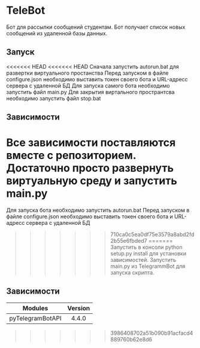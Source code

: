 # TeleBot
Бот для рассылки сообщений студентам.
Бот получает список новых сообщений из удаленной базы данных.

## Запуск
<<<<<<< HEAD
<<<<<<< HEAD
Сначала запустить autorun.bat для развертки виртуального простанства
Перед запуском в файле configure.json необходимо выставить токен своего бота и URL-адресс сервера с удаленной БД
Для запуска самого бота необходимо запустить файл main.py
Для закрытия виртального пространтсва необходимо запустить файл stop.bat

## Зависимости
Все зависимости поставляются вместе с репозиторием. Достаточно просто развернуть виртуальную среду и запустить main.py
=======
Для запуска бота необходимо запустить autorun.bat
Перед запуском в файле configure.json необходимо выставить токен своего бота и URL-адресс сервера с удаленной БД
>>>>>>> 710ca0c5ea0df75e3579a8abd2fd2b55e6fbded7
=======
Запустить в консоли python setup.py install для установки зависимостей.
Запустить main.py из TelegrammBot для запуска скрипта.

## Зависимости
| Modules       | Version       |
| ------------- |:-------------:|
| pyTelegramBotAPI | 4.4.0 |
>>>>>>> 3986408702a51b090b91acfacd4889760b62e8d6
